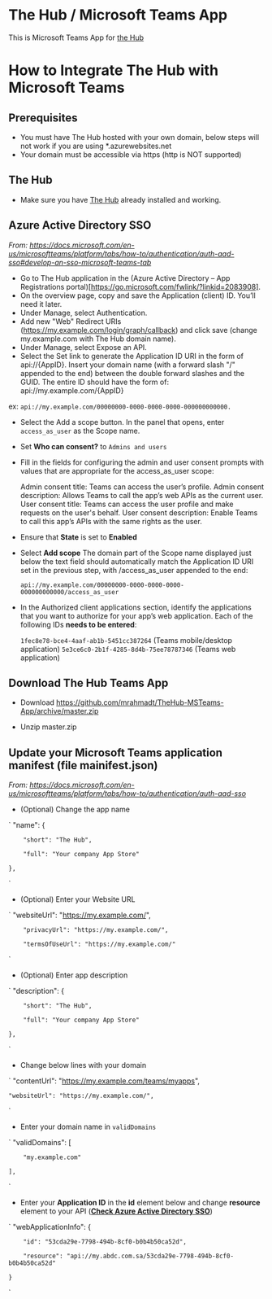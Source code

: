 # The Hub / Microsoft Teams App

This is Microsoft Teams App for [the Hub](https://github.com/mrahmadt/The-Hub)


# How to Integrate The Hub with Microsoft Teams

## Prerequisites

- You must have The Hub hosted with your own domain, below steps will not work if you are using *.azurewebsites.net
- Your domain must be accessible via https (http is NOT supported)
 

## The Hub

- Make sure you have [The Hub](https://github.com/mrahmadt/The-Hub) already installed and working.


## Azure Active Directory SSO

*From: https://docs.microsoft.com/en-us/microsoftteams/platform/tabs/how-to/authentication/auth-aad-sso#develop-an-sso-microsoft-teams-tab*

- Go to The Hub application in the (Azure Active Directory – App Registrations portal)[https://go.microsoft.com/fwlink/?linkid=2083908].
- On the overview page, copy and save the Application (client) ID. You’ll need it later.
- Under Manage, select Authentication.
- Add new "Web" Redirect URIs (https://my.example.com/login/graph/callback) and click save (change my.example.com with The Hub domain name).
- Under Manage, select Expose an API.
- Select the Set link to generate the Application ID URI in the form of api://{AppID}. Insert your domain name (with a forward slash "/" appended to the end) between the double forward slashes and the GUID. The entire ID should have the form of: api://my.example.com/{AppID} 

ex: `api://my.example.com/00000000-0000-0000-0000-000000000000.`

- Select the Add a scope button. In the panel that opens, enter `access_as_user` as the Scope name.
- Set **Who can consent?** to `Admins and users`
- Fill in the fields for configuring the admin and user consent prompts with values that are appropriate for the access_as_user scope:

    Admin consent title: Teams can access the user’s profile.
    Admin consent description: Allows Teams to call the app’s web APIs as the current user.
    User consent title: Teams can access the user profile and make requests on the user's behalf.
    User consent description: Enable Teams to call this app’s APIs with the same rights as the user.

- Ensure that **State** is set to **Enabled**
- Select **Add scope**
    The domain part of the Scope name displayed just below the text field should automatically match the Application ID URI set in the previous step, with /access_as_user appended to the end:
    
    `api://my.example.com/00000000-0000-0000-0000-000000000000/access_as_user`

- In the Authorized client applications section, identify the applications that you want to authorize for your app’s web application. Each of the following IDs **needs to be entered**:

    `1fec8e78-bce4-4aaf-ab1b-5451cc387264` (Teams mobile/desktop application)
    `5e3ce6c0-2b1f-4285-8d4b-75ee78787346` (Teams web application)


## Download The Hub Teams App

- Download https://github.com/mrahmadt/TheHub-MSTeams-App/archive/master.zip

- Unzip master.zip 


## Update your Microsoft Teams application manifest (file mainifest.json)

*From: https://docs.microsoft.com/en-us/microsoftteams/platform/tabs/how-to/authentication/auth-aad-sso*


- (Optional) Change the app name 

`
    "name": {

        "short": "The Hub",

        "full": "Your company App Store"

    },
`

- (Optional) Enter your Website URL

`
        "websiteUrl": "https://my.example.com/",

        "privacyUrl": "https://my.example.com/",

        "termsOfUseUrl": "https://my.example.com/"
`

- (Optional) Enter app description

`
    "description": {

        "short": "The Hub",

        "full": "Your company App Store"

    },
`

- Change below lines with your domain

`
    "contentUrl": "https://my.example.com/teams/myapps",

    "websiteUrl": "https://my.example.com/",
`

- Enter your domain name in `validDomains`

`
    "validDomains": [

        "my.example.com"
        
    ],
`

- Enter your **Application ID** in the **id** element below and change **resource** element to your API ([**Check Azure Active Directory SSO**](https://github.com/mrahmadt/TheHub-MSTeams-App#azure-active-directory-sso))

`
    "webApplicationInfo": {

        "id": "53cda29e-7798-494b-8cf0-b0b4b50ca52d",

        "resource": "api://my.abdc.com.sa/53cda29e-7798-494b-8cf0-b0b4b50ca52d"
        
    }
`

